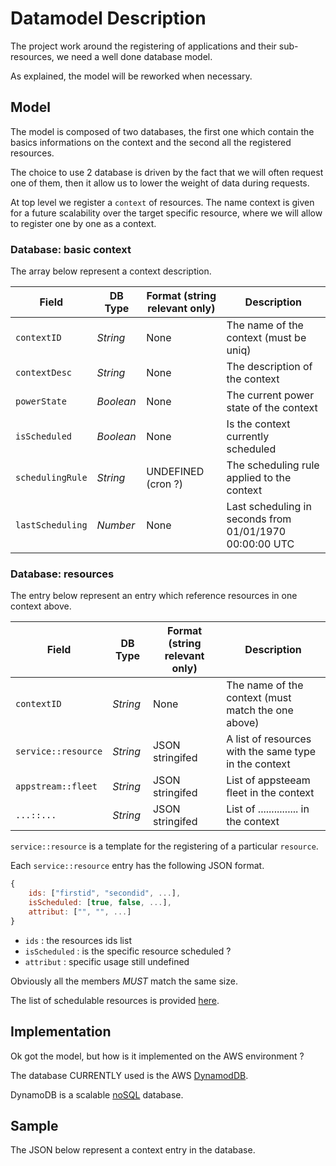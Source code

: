 # Datamodel Description

The project work around the registering of applications and their sub-resources, we need a well done database model.

As explained, the model will be reworked when necessary.

## Model

The model is composed of two databases, the first one which contain the basics informations on the context and the second all the registered resources.

The choice to use 2 database is driven by the fact that we will often request one of them, then it allow us to lower the weight of data during requests.

At top level we register a `context` of resources. The name context is given for a future scalability over the target specific resource, where we will allow to register one by one as a context.

### Database: basic context

The array below represent a context description.

| Field                    | DB Type             | Format (string relevant only)    | Description                                                     |
|--------------------------|---------------------|----------------------------------|-----------------------------------------------------------------|
| `contextID`              | _String_            | None                             | The name of the context (must be uniq)                          |
| `contextDesc`            | _String_            | None                             | The description of the context                                  |
| `powerState`             | _Boolean_           | None                             | The current power state of the context                          |
| `isScheduled`            | _Boolean_           | None                             | Is the context currently scheduled                              |
| `schedulingRule`         | _String_            | UNDEFINED  (cron ?)              | The scheduling rule applied to the context                      |
| `lastScheduling`         | _Number_            | None                             | Last scheduling in seconds from  01/01/1970 00:00:00 UTC        |


### Database: resources

The entry below represent an entry which reference resources in one context above.

| Field                    | DB Type             | Format (string relevant only)    | Description                                                  |
|--------------------------|---------------------|----------------------------------|--------------------------------------------------------------|
| `contextID`              | _String_            | None                             | The name of the context (must match the one above)           |
| `service::resource`      | _String_            | JSON stringifed                  | A list of resources with the same type in the context        |
| `appstream::fleet`       | _String_            | JSON stringifed                  | List of appsteeam fleet in the context                       |
| `...::...`               | _String_            | JSON stringifed                  | List of ............... in the context                       |

`service::resource` is a template for the registering of a particular `resource`.

Each `service::resource` entry has the following JSON format.

```javascript
{
    ids: ["firstid", "secondid", ...],
    isScheduled: [true, false, ...],
    attribut: ["", "", ...]
}
```

  * `ids` : the resources ids list
  * `isScheduled` : is the specific resource scheduled ?
  * `attribut` : specific usage still undefined

Obviously all the members *MUST* match the same size.

The list of schedulable resources is provided [here](../resources.md).

## Implementation

Ok got the model, but how is it implemented on the AWS environment ?

The database CURRENTLY used is the AWS [DynamodDB](https://docs.aws.amazon.com/amazondynamodb/latest/developerguide/Introduction.html).

DynamoDB is a scalable [noSQL](https://en.wikipedia.org/wiki/NoSQL) database.

## Sample

The JSON below represent a context entry in the database.